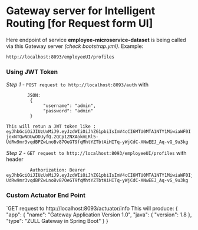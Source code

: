 # Gateway server for Intelligent Routing [for Request form UI]

Here endpoint of service **employee-microservice-dataset** is being called via this Gateway server *(check bootstrap.yml)*.
Example:


`http://localhost:8093/employeeUI/profiles
`

### Using JWT Token

*Step 1*  - `POST request to http://localhost:8093/auth`
            with
            
            JSON:
             {
                  "username": "admin",
                  "password": "admin"
             }
            
             
`This will retun a JWT token like : eyJhbGciOiJIUzUxMiJ9.eyJzdWIiOiJhZG1pbiIsImV4cCI6MTU0MTA1NTY1MiwiaWF0IjoxNTQwNDUwODUyfQ.2QCp1ZNXAokmLRl5-UdRw9mr3vqdBPZwLnoBv87OeGT9fqMhtYZTbtAiHITq-yWjCdC-XNwEEJ_Aq-vG_9u3kg`

*Step 2*  - `GET request to http://localhost:8093/employeeUI/profiles`
             with header
             
             Authorization: Bearer eyJhbGciOiJIUzUxMiJ9.eyJzdWIiOiJhZG1pbiIsImV4cCI6MTU0MTA1NTY1MiwiaWF0IjoxNTQwNDUwODUyfQ.2QCp1ZNXAokmLRl5-UdRw9mr3vqdBPZwLnoBv87OeGT9fqMhtYZTbtAiHITq-yWjCdC-XNwEEJ_Aq-vG_9u3kg



### Custom Actuator End Point
`GET request to http://localhost:8093/actuator/info
This will produce:
{
    "app": {
        "name": "Gateway Application Version 1.0",
        "java": {
            "version": 1.8
        },
        "type": "ZULL Gateway in Spring Boot"
    }
}
